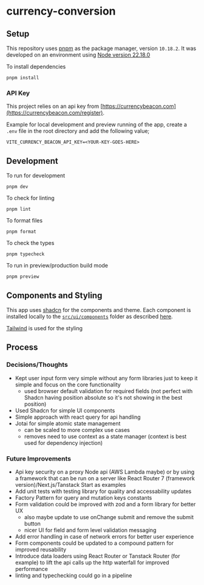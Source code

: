 # currency-conversion

## Setup

This repository uses [pnpm](https://pnpm.io/installation) as the package manager, version `10.18.2`. It was developed on an environment using [Node version 22.18.0](https://nodejs.org/en/blog/release/v22.18.0)

To install dependencies

`pnpm install`

### API Key

This project relies on an api key from [https://currencybeacon.com](https://currencybeacon.com/register).

Example for local development and preview running of the app, create a `.env` file in the root directory and add the following value;

`VITE_CURRENCY_BEACON_API_KEY=<YOUR-KEY-GOES-HERE>`

## Development

To run for development

`pnpm dev`

To check for linting

`pnpm lint`

To format files

`pnpm format`

To check the types

`pnpm typecheck`

To run in preview/production build mode

`pnpm preview`

## Components and Styling

This app uses [shadcn](https://ui.shadcn.com/) for the components and theme. Each component is installed locally to the [`src/ui/components`](./src/ui/components/) folder as described [here](https://ui.shadcn.com/docs/installation/vite#add-components).

[Tailwind](https://tailwindcss.com/) is used for the styling

## Process

### Decisions/Thoughts

- Kept user input form very simple without any form libraries just to keep it simple and focus on the core functionality
  - used browser default validation for required fields (not perfect with Shadcn having position absolute so it's not showing in the best position)
- Used Shadcn for simple UI components
- Simple approach with react query for api handling
- Jotai for simple atomic state management
  - can be scaled to more complex use cases
  - removes need to use context as a state manager (context is best used for dependency injection)

### Future Improvements

- Api key security on a proxy Node api (AWS Lambda maybe) or by using a framework that can be run on a server like React Router 7 (framework version)/Next.js/Tanstack Start as examples
- Add unit tests with testing library for quality and accessability updates
- Factory Pattern for query and mutation keys constants
- Form validation could be improved with zod and a form library for better UX
  - also maybe update to use onChange submit and remove the submit button
  - nicer UI for field and form level validation messaging
- Add error handling in case of network errors for better user experience
- Form components could be updated to a compound pattern for improved reusability
- Introduce data loaders using React Router or Tanstack Router (for example) to lift the api calls up the http waterfall for improved performance
- linting and typechecking could go in a pipeline
